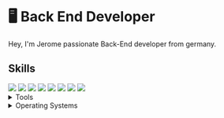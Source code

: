 # 🖥 Back End Developer

Hey, I'm Jerome passionate Back-End developer from germany.

## Skills
<img src="https://img.shields.io/badge/Java-daa520" /> 
<img src="https://img.shields.io/badge/Kotlin-b8860b" /> 
<img src="https://img.shields.io/badge/Python-4169e1" />
<img src="https://img.shields.io/badge/HTML5-ff7f50" /> 
<img src="https://img.shields.io/badge/JavaScript-ffc742" />
<img src="https://img.shields.io/badge/CSS3-8a2be2" /> 
<img src="https://img.shields.io/badge/SCSS-ff4500" /> 
<img src="https://img.shields.io/badge/Bootstrap-563d7c" />

<br>
<details>
    <summary>Tools</summary>
    <ul>	
	<li>Visual Studio Code</li>
	<li>Visual Studio IDE</li>
	<li>IntelliJ IDEA</li>
	<li>CLion</li>
 	<li>PyCharm</li>
  	<li>Android Studio</li>
    	<li>Eclipse</li>
    </ul>
</details>

<details>
    <summary>Operating Systems</summary>
    <ul>
	<li>Windows</li>
    	<li>Windows Server</li>
    	<li>Debian</li>
    	<li>Ubuntu</li>
    	<li>Kali Linux</li>
    	<li>Tails</li>
    </ul>
</details>
